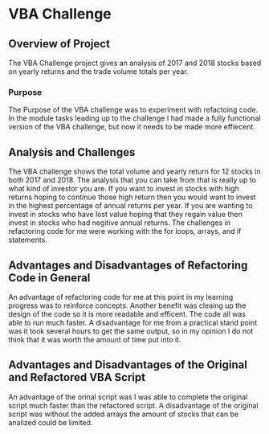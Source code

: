 # VBA Challenge 

## Overview of Project
  The VBA Challenge project gives an analysis of 2017 and 2018 stocks based on yearly returns and the trade volume totals per year.
### Purpose
  The Purpose of the VBA challenge was to experiment with refactoing code. In the module tasks leading up to the challenge I had made a fully functional version of the VBA challenge, but now it needs to be made more effiecent. 
## Analysis and Challenges
  The VBA challenge shows the total volume and yearly return for 12 stocks in both 2017 and 2018. The analysis that you can take from that is really up to what kind of investor you are. If you want to invest in stocks with high returns hoping to continue those high return then you would want to invest in the highest percentage of annual returns per year. If you are wanting to invest in stocks who have lost value hoping that they regain value then invest in stocks who had negitive annual returns. The challenges in refactoring code for me were working with the for loops, arrays, and if statements. 
## Advantages and Disadvantages of Refactoring Code in General
  An advantage of refactoring code for me at this point in my learning progress was to reinforce concepts. Another benefit was cleaing up the design of the code so it is more readable and efficent. The code all was able to run much faster. A disadvantage for me from a practical stand point was it took several hours to get the same output, so in my opinion I do not think that it was worth the amount of time put into it. 
## Advantages and Disadvantages of the Original and Refactored VBA Script 
 An advantage of the orinal script was I was able to complete the original script much faster than the refactored script. A disadvantage of the original script was without the added arrays the amount of stocks that can be analized could be limited. 
  
